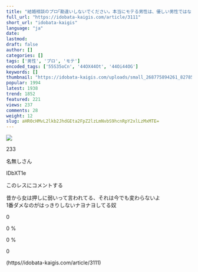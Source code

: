 ```yaml
---
title: "結婚相談のプロ｢勘違いしないでください。本当にモテる男性は、優しい男性ではなく、強くて男らしい男性です｣"
full_url: "https://idobata-kaigis.com/article/3111"
short_url: "idobata-kaigis"
language: "ja"
date: 
lastmod: 
draft: false
author: []
categories: []
tags: ['男性', 'プロ', 'モテ']
encoded_tags: ['55S35oCn', '44OX44Ot', '44Oi44OG']
keywords: []
thumbnail: "https://idobata-kaigis.com/uploads/small_268775894261_82785fc912.jpg"
popular: 1994
latest: 1938
trend: 1852
featured: 221
views: 237
comments: 28
weight: 12
slug: aHR0cHMvL2lkb2JhdGEta2FpZ2lzLmNvbS9hcnRpY2xlLzMxMTE=
---
```


![](https://idobata-kaigis.com/uploads/small_268775894261_82785fc912.jpg)

<div><p class='text-pink-100 text-sm'><p class='mr-2'>233</p><p class='mr-2'>名無しさん</p><p class='hidden xlinline-block'>IDbXT1e</p></p><p class='flex items-center text-gray-400'><p class='text-xs mdtext-sm hovercursor-pointer'>このレスにコメントする</p></p><p class='px-2 lgpx-8'><p class='tracking-wide break-all text-base lgtext-lg'>昔から女は押しに弱いって言われてる、それは今でも変わらないよ<br>1番ダメなのがはっきりしないナヨナヨしてる奴</p></p><p class='flex items-center mr-2 hovercursor-pointer'><p class='pl-1 text-sm mdtext-base'>0</p></p><p class=' w-full h-full bg-gray-200 absolute '></p><p class='text-white text-xs text-center'>0 %</p><p class='text-white text-xs text-center'>0 %</p><p class='flex items-center mr-2 hovercursor-pointer'><p class='pl-1 text-sm mdtext-base'>0</p></p></div>

(https//idobata-kaigis.com/article/3111)

